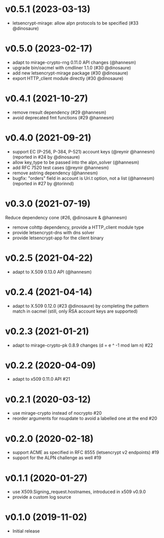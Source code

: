 # v0.5.1 (2023-03-13)

* letsencrypt-mirage: allow alpn protocols to be specified (#33 @dinosaure)

# v0.5.0 (2023-02-17)

* adapt to mirage-crypto-rng 0.11.0 API changes (@hannesm)
* upgrade bin/oacmel with cmdliner 1.1.0 (#30 @dinosaure)
* add new letsencrypt-mirage package (#30 @dinosaure)
* export HTTP_client module directly (#30 @dinosaure)

# v0.4.1 (2021-10-27)

* remove rresult dependency (#29 @hannesm)
* avoid deprecated fmt functions (#29 @hannesm)

# v0.4.0 (2021-09-21)

* support EC (P-256, P-384, P-521) account keys (@reynir @hannesm)
  (reported in #24 by @dinosaure)
* allow key_type to be passed into the alpn_solver (@hannesm)
* add RFC 7520 test cases (@reynir @hannesm)
* remove astring dependency (@hannesm)
* bugfix: "orders" field in account is Uri.t option, not a list (@hannesm)
  (reported in #27 by @torinnd)

# v0.3.0 (2021-07-19)

Reduce dependency cone (#26, @dinosaure & @hannesm)
- remove cohttp dependency, provide a HTTP_client module type
- provide letsencrypt-dns with dns solver
- provide letsencrypt-app for the client binary

# v0.2.5 (2021-04-22)

* adapt to X.509 0.13.0 API (@hannesm)

# v0.2.4 (2021-04-14)

* adapt to X.509 0.12.0 (#23 @dinosaure) by completing the pattern match in
  oacmel (still, only RSA account keys are supported)

# v0.2.3 (2021-01-21)

* adapt to mirage-crypto-pk 0.8.9 changes (d = e ^ -1 mod lam n) #22

# v0.2.2 (2020-04-09)

* adapt to x509 0.11.0 API #21

# v0.2.1 (2020-03-12)

* use mirage-crypto instead of nocrypto #20
* reorder arguments for nsupdate to avoid a labelled one at the end #20

# v0.2.0 (2020-02-18)

* support ACME as specified in RFC 8555 (letsencrypt v2 endpoints) #19
* support for the ALPN challenge as well #19

# v0.1.1 (2020-01-27)

* use X509.Signing_request.hostnames, introduced in x509 v0.9.0
* provide a custom log source

# v0.1.0 (2019-11-02)

* Initial release
